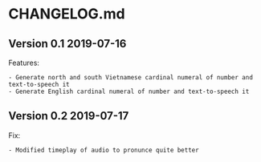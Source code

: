 # CHANGELOG.md

## Version 0.1 2019-07-16

Features:

    - Generate north and south Vietnamese cardinal numeral of number and text-to-speech it
    - Generate English cardinal numeral of number and text-to-speech it


## Version 0.2 2019-07-17

Fix:

    - Modified timeplay of audio to pronunce quite better
